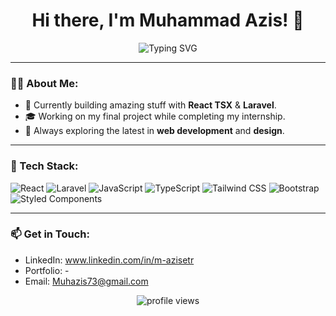 <h1 align="center">Hi there, I'm Muhammad Azis! 👋</h1>

<p align="center">
  <img src="https://readme-typing-svg.herokuapp.com?font=Fira+Code&size=22&pause=1000&color=blue&center=true&width=900&lines=Aspiring+Full-Stack+Developer;Passionate+About+Web+Development;Enthusiastic+to+Learn+and+Build;Focused+on+Creating+Impactful+Solutions" alt="Typing SVG" />
</p>


---

### 👨‍💻 About Me:
- 💼 Currently building amazing stuff with **React TSX** & **Laravel**.
- 🎓 Working on my final project while completing my internship.
- 🚀 Always exploring the latest in **web development** and **design**.

---

### 🔧 Tech Stack:
![React](https://img.shields.io/badge/-React-blue?style=flat-square&logo=react&logoColor=white) ![Laravel](https://img.shields.io/badge/-Laravel-red?style=flat-square&logo=laravel&logoColor=white) ![JavaScript](https://img.shields.io/badge/-JavaScript-yellow?style=flat-square&logo=javascript&logoColor=white) ![TypeScript](https://img.shields.io/badge/-TypeScript-blue?style=flat-square&logo=typescript&logoColor=white) ![Tailwind CSS](https://img.shields.io/badge/-TailwindCSS-teal?style=flat-square&logo=tailwind-css&logoColor=white) ![Bootstrap](https://img.shields.io/badge/-Bootstrap-purple?style=flat-square&logo=bootstrap&logoColor=white) ![Styled Components](https://img.shields.io/badge/-Styled%20Components-DB7093?style=flat-square&logo=styled-components&logoColor=white)


---

### 📫 Get in Touch:
- LinkedIn: www.linkedin.com/in/m-azisetr
- Portfolio: -
- Email: Muhazis73@gmail.com

<p align="center">
  <img src="https://komarev.com/ghpvc/?username=Etrama22&label=Profile%20views&color=0e75b6&style=flat" alt="profile views" />
</p>
